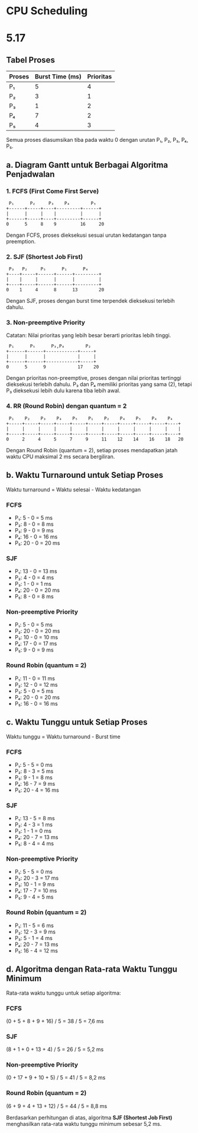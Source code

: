 # CPU Scheduling
# 5.17  

## Tabel Proses

| Proses | Burst Time (ms) | Prioritas |
|--------|----------------|-----------|
| P₁     | 5              | 4         |
| P₂     | 3              | 1         |
| P₃     | 1              | 2         |
| P₄     | 7              | 2         |
| P₅     | 4              | 3         |

Semua proses diasumsikan tiba pada waktu 0 dengan urutan P₁, P₂, P₃, P₄, P₅.

## a. Diagram Gantt untuk Berbagai Algoritma Penjadwalan

### 1. FCFS (First Come First Serve)

```
 P₁      P₂     P₃    P₄        P₅    
+------+-----+----+---------+------+
|      |     |    |         |      |
+------+-----+----+---------+------+
0      5     8    9         16     20
```

Dengan FCFS, proses dieksekusi sesuai urutan kedatangan tanpa preemption.

### 2. SJF (Shortest Job First)

```
 P₃   P₂     P₅      P₁      P₄       
+----+-----+------+------+---------+
|    |     |      |      |         |
+----+-----+------+------+---------+
0    1     4      8      13        20
```

Dengan SJF, proses dengan burst time terpendek dieksekusi terlebih dahulu.

### 3. Non-preemptive Priority

Catatan: Nilai prioritas yang lebih besar berarti prioritas lebih tinggi.

```
 P₁      P₅      P₃,P₄        P₂    
+------+------+------------+-----+
|      |      |            |     |
+------+------+------------+-----+
0      5      9            17    20
```

Dengan prioritas non-preemptive, proses dengan nilai prioritas tertinggi dieksekusi terlebih dahulu. P₃ dan P₄ memiliki prioritas yang sama (2), tetapi P₃ dieksekusi lebih dulu karena tiba lebih awal.

### 4. RR (Round Robin) dengan quantum = 2

```
 P₁    P₂    P₃    P₄    P₅    P₁    P₂    P₄    P₅    P₄    P₄   
+-----+-----+-----+-----+-----+-----+-----+-----+-----+-----+----+
|     |     |     |     |     |     |     |     |     |     |    |
+-----+-----+-----+-----+-----+-----+-----+-----+-----+-----+----+
0     2     4     5     7     9     11    12    14    16    18   20
```

Dengan Round Robin (quantum = 2), setiap proses mendapatkan jatah waktu CPU maksimal 2 ms secara bergiliran.

## b. Waktu Turnaround untuk Setiap Proses

Waktu turnaround = Waktu selesai - Waktu kedatangan

### FCFS
- P₁: 5 - 0 = 5 ms
- P₂: 8 - 0 = 8 ms
- P₃: 9 - 0 = 9 ms
- P₄: 16 - 0 = 16 ms
- P₅: 20 - 0 = 20 ms

### SJF
- P₁: 13 - 0 = 13 ms
- P₂: 4 - 0 = 4 ms
- P₃: 1 - 0 = 1 ms
- P₄: 20 - 0 = 20 ms
- P₅: 8 - 0 = 8 ms

### Non-preemptive Priority
- P₁: 5 - 0 = 5 ms
- P₂: 20 - 0 = 20 ms
- P₃: 10 - 0 = 10 ms
- P₄: 17 - 0 = 17 ms
- P₅: 9 - 0 = 9 ms

### Round Robin (quantum = 2)
- P₁: 11 - 0 = 11 ms
- P₂: 12 - 0 = 12 ms
- P₃: 5 - 0 = 5 ms
- P₄: 20 - 0 = 20 ms
- P₅: 16 - 0 = 16 ms

## c. Waktu Tunggu untuk Setiap Proses

Waktu tunggu = Waktu turnaround - Burst time

### FCFS
- P₁: 5 - 5 = 0 ms
- P₂: 8 - 3 = 5 ms
- P₃: 9 - 1 = 8 ms
- P₄: 16 - 7 = 9 ms
- P₅: 20 - 4 = 16 ms

### SJF
- P₁: 13 - 5 = 8 ms
- P₂: 4 - 3 = 1 ms
- P₃: 1 - 1 = 0 ms
- P₄: 20 - 7 = 13 ms
- P₅: 8 - 4 = 4 ms

### Non-preemptive Priority
- P₁: 5 - 5 = 0 ms
- P₂: 20 - 3 = 17 ms
- P₃: 10 - 1 = 9 ms
- P₄: 17 - 7 = 10 ms
- P₅: 9 - 4 = 5 ms

### Round Robin (quantum = 2)
- P₁: 11 - 5 = 6 ms
- P₂: 12 - 3 = 9 ms
- P₃: 5 - 1 = 4 ms
- P₄: 20 - 7 = 13 ms
- P₅: 16 - 4 = 12 ms

## d. Algoritma dengan Rata-rata Waktu Tunggu Minimum

Rata-rata waktu tunggu untuk setiap algoritma:

### FCFS
(0 + 5 + 8 + 9 + 16) / 5 = 38 / 5 = 7,6 ms

### SJF
(8 + 1 + 0 + 13 + 4) / 5 = 26 / 5 = 5,2 ms

### Non-preemptive Priority
(0 + 17 + 9 + 10 + 5) / 5 = 41 / 5 = 8,2 ms

### Round Robin (quantum = 2)
(6 + 9 + 4 + 13 + 12) / 5 = 44 / 5 = 8,8 ms

Berdasarkan perhitungan di atas, algoritma **SJF (Shortest Job First)** menghasilkan rata-rata waktu tunggu minimum sebesar 5,2 ms.
